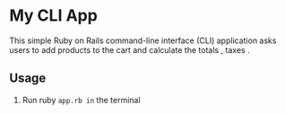 # My CLI App

This simple Ruby on Rails command-line interface (CLI) application asks users to add products to the cart and calculate the totals , taxes .

## Usage

1. Run ruby ```app.rb in``` the terminal

